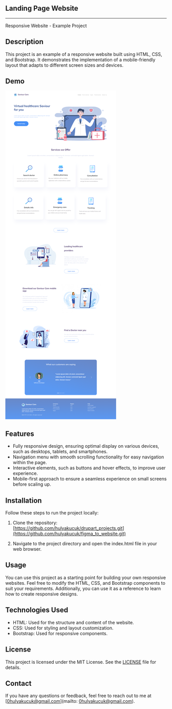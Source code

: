 ## Landing Page Website
--------------------------------
Responsive Website - Example Project

## Description

This project is an example of a responsive website built using HTML, CSS, and Bootstrap. It demonstrates the implementation of a mobile-friendly layout that adapts to different screen sizes and devices.

## Demo
![Screenshot](website.png)

## Features

- Fully responsive design, ensuring optimal display on various devices, such as desktops, tablets, and smartphones.
- Navigation menu with smooth scrolling functionality for easy navigation within the page.
- Interactive elements, such as buttons and hover effects, to improve user experience.
- Mobile-first approach to ensure a seamless experience on small screens before scaling up.

## Installation

Follow these steps to run the project locally:

1. Clone the repository: [https://github.com/hulyakucuk/drupart_projects.git](https://github.com/hulyakucuk/figma_to_website.git)


2. Navigate to the project directory and open the index.html file in your web browser.

## Usage

You can use this project as a starting point for building your own responsive websites. Feel free to modify the HTML, CSS, and Bootstrap components to suit your requirements. Additionally, you can use it as a reference to learn how to create responsive designs.

## Technologies Used

- HTML: Used for the structure and content of the website.
- CSS: Used for styling and layout customization.
- Bootstrap: Used for responsive components.

## License

This project is licensed under the MIT License. See the [LICENSE](LICENSE) file for details.

## Contact

If you have any questions or feedback, feel free to reach out to me at [0hulyakucuk@gmail.com](mailto: 0hulyakucuk@gmail.com).
